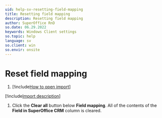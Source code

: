 ```yaml
---
uid: help-sv-resetting-field-mapping
title: Resetting field mapping
description: Resetting field mapping
author: SuperOffice RnD
so.date: 06.29.2022
keywords: Windows Client settings
so.topic: help
language: sv
so.client: win
so.envir: onsite
---
```


# Reset field mapping

1. [!include[How to open import](includes/open-import.md)]

[!include[Import description](includes/step-import-description.md)]

1. Click the **Clear all** button below **Field mapping**. All of the contents of the **Field in SuperOffice CRM** column is cleared.

<!-- Referenced links -->

<!-- Referenced images -->

